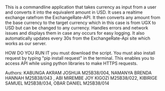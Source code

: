 This is a commandline application that takes currency as input from a user and converts it into the equivalent amount in USD. It uses a realtime exchange ratefrom the ExchangeRate-API.
It then converts any amount from the base currency to the target currency which in this case is from UGX to USD but can be changed to any currency.
Handles errors and network issues and displays them in case any occurs for easy logging.
It also automatically updates every 30s from the ExchangeRate-Api site which works as our server.

HOW DO YOU RUN IT
you must download the script.
You must also install request by typing "pip install request" in the terminal. This enables you to access API while using python libraries to make HTTPS requests.

Authors:
KABUNGA AKRAM JOSHUA M25B38/004, NAMANYA BRENDA HANNAH M25B38/043  , ABI MIREMBE JOY KIGOZI M25B38/022, KIBIRIGE SAMUEL M25B38/034, OBAR DANIEL M25B38/014